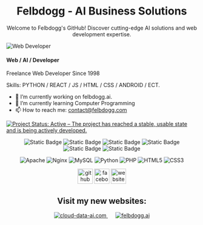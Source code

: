 <div align="center">
    <h1>Felbdogg - AI Business Solutions</h1>
    <p>Welcome to Felbdogg's GitHub! Discover cutting-edge AI solutions and web development expertise.</p>
</div>

![Web Developer](https://felbdogg.com/assets/logo.png)
#### Web / AI / Developer

Freelance Web Developer Since 1998

Skills: PYTHON / REACT / JS / HTML / CSS / ANDROID / ECT.

- 🔭 I’m currently working on felbdogg.ai. 
- 🌱 I’m currently learning Computer Programming 
- 📫 How to reach me: contact@felbdogg.com 

[![Project Status: Active – The project has reached a stable, usable state and is being actively developed.](https://www.repostatus.org/badges/latest/active.svg)](https://www.repostatus.org/#active)

<div align="center">

![Static Badge](https://img.shields.io/badge/felbdogg.ai-passing-brightgreen) ![Static Badge](https://img.shields.io/badge/felbdogg.com-passing-brightgreen) ![Static Badge](https://img.shields.io/badge/op3n4i.com-passing-brightgreen) ![Static Badge](https://img.shields.io/badge/cloud--data--ai.com-passing-brightgreen) ![Static Badge](https://img.shields.io/badge/dalle--3.net-passing-brightgreen) ![Static Badge](https://img.shields.io/badge/dalle--4.net-fail-orange)

![Apache](https://img.shields.io/badge/apache-6A1B9A?style=for-the-badge&logo=apache&logoColor=white) ![Nginx](https://img.shields.io/badge/nginx-269539?style=for-the-badge&logo=nginx&logoColor=white) ![MySQL](https://img.shields.io/badge/mysql-4479A1?style=for-the-badge&logo=mysql&logoColor=white) ![Python](https://img.shields.io/badge/python-3776AB?style=for-the-badge&logo=python&logoColor=white) ![PHP](https://img.shields.io/badge/php-777BB4?style=for-the-badge&logo=php&logoColor=white) ![HTML5](https://img.shields.io/badge/html5-E34F26?style=for-the-badge&logo=html5&logoColor=white) ![CSS3](https://img.shields.io/badge/css3-1572B6?style=for-the-badge&logo=css3&logoColor=white)

[<img src='https://cdn.jsdelivr.net/npm/simple-icons@3.0.1/icons/github.svg' alt='github' height='40'>](https://github.com/felbdogg)  [<img src='https://cdn.jsdelivr.net/npm/simple-icons@3.0.1/icons/facebook.svg' alt='facebook' height='40'>](https://www.facebook.com/1320.SD.C.22)  [<img src='https://cdn.jsdelivr.net/npm/simple-icons@3.0.1/icons/icloud.svg' alt='website' height='40'>](https://felbdogg.com)  

<div align="center">
    <h2>Visit my new websites:</h2>
    <a href="https://cloud-data-ai.com/" style="margin-right: 20px;">
        <img src="https://img.shields.io/badge/cloud--data--ai.com-2A6AC3?style=for-the-badge" alt="cloud-data-ai.com">
    </a>
    <a href="https://felbdogg.ai/">
        <img src="https://img.shields.io/badge/felbdogg.ai-2A6AC3?style=for-the-badge" alt="felbdogg.ai">
    </a>
</div>
</div>
